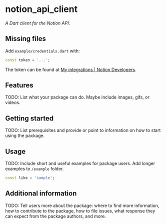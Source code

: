 # notion_api_client

*A Dart client for the Notion API.*

## Missing files

Add `example/credentials.dart` with:

```dart
const token = '...';
```

The token can be found at [My integrations | Notion Developers](https://www.notion.so/my-integrations).

## Features

TODO: List what your package can do. Maybe include images, gifs, or videos.

## Getting started

TODO: List prerequisites and provide or point to information on how to
start using the package.

## Usage

TODO: Include short and useful examples for package users. Add longer examples
to `/example` folder. 

```dart
const like = 'sample';
```

## Additional information

TODO: Tell users more about the package: where to find more information, how to 
contribute to the package, how to file issues, what response they can expect 
from the package authors, and more.
